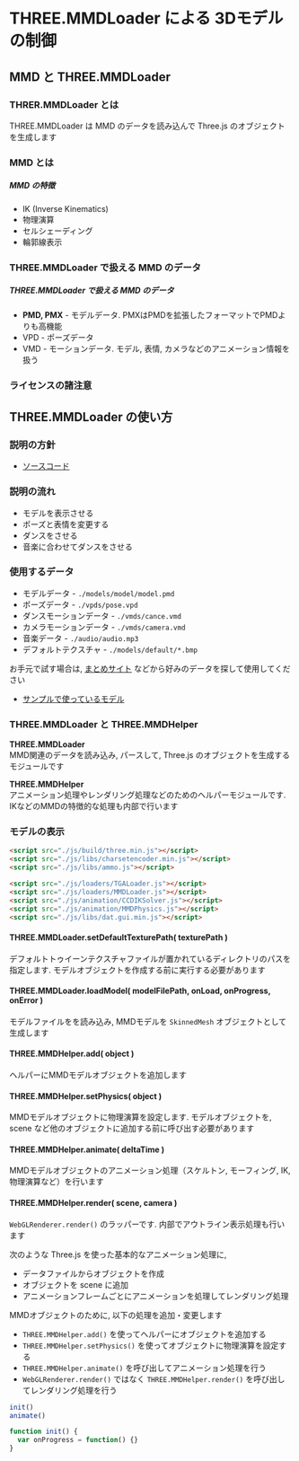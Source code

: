 # THREE.MMDLoader による 3Dモデルの制御

## MMD と THREE.MMDLoader
### THRER.MMDLoader とは
THREE.MMDLoader は MMD のデータを読み込んで Three.js のオブジェクトを生成します

### MMD とは

##### MMD の特徴
- IK (Inverse Kinematics)
- 物理演算
- セルシェーディング
- 輪郭線表示

### THREE.MMDLoader で扱える MMD のデータ

##### THREE.MMDLoader で扱える MMD のデータ
- __PMD, PMX__ - モデルデータ. PMXはPMDを拡張したフォーマットでPMDよりも高機能
- VPD - ポーズデータ
- VMD - モーションデータ. モデル, 表情, カメラなどのアニメーション情報を扱う

### ライセンスの諸注意

## THREE.MMDLoader の使い方
### 説明の方針
- [ソースコード](https://github.com/oreilly-japan/learning-three-js-2e-ja-support/tree/master/appendix-B)

### 説明の流れ
- モデルを表示させる
- ポーズと表情を変更する
- ダンスをさせる
- 音楽に合わせてダンスをさせる

### 使用するデータ
- モデルデータ - `./models/model/model.pmd`
- ポーズデータ - `./vpds/pose.vpd`
- ダンスモーションデータ - `./vmds/cance.vmd`
- カメラモーションデータ - `./vmds/camera.vmd`
- 音楽データ - `./audio/audio.mp3`
- デフォルトテクスチャ - `./models/default/*.bmp`

お手元で試す場合は, [まとめサイト](https://www6.atwiki.jp/vpvpwiki/) などから好みのデータを探して使用してください

- [サンプルで使っているモデル](http://pronama.azurewebsites.net/)

### THREE.MMDLoader と THREE.MMDHelper

__THREE.MMDLoader__<br>
MMD関連のデータを読み込み, パースして, Three.js のオブジェクトを生成するモジュールです

__THREE.MMDHelper__<br>
アニメーション処理やレンダリング処理などのためのヘルパーモジュールです. IKなどのMMDの特徴的な処理も内部で行います

### モデルの表示

```html
<script src="./js/build/three.min.js"></script>
<script src="./js/libs/charsetencoder.min.js"></script>
<script src="./js/libs/ammo.js"></script>

<script src="./js/loaders/TGALoader.js"></script>
<script src="./js/loaders/MMDLoader.js"></script>
<script src="./js/animation/CCDIKSolver.js"></script>
<script src="./js/animation/MMDPhysics.js"></script>
<script src="./js/libs/dat.gui.min.js"></script>
```

#### THREE.MMDLoader.setDefaultTexturePath( texturePath )
デフォルトトゥイーンテクスチャファイルが置かれているディレクトリのパスを指定します.
モデルオブジェクトを作成する前に実行する必要があります

#### THREE.MMDLoader.loadModel( modelFilePath, onLoad, onProgress, onError )
モデルファイルをを読み込み, MMDモデルを `SkinnedMesh` オブジェクトとして生成します

#### THREE.MMDHelper.add( object )
ヘルパーにMMDモデルオブジェクトを追加します

#### THREE.MMDHelper.setPhysics( object )
MMDモデルオブジェクトに物理演算を設定します.
モデルオブジェクトを, scene など他のオブジェクトに追加する前に呼び出す必要があります

#### THREE.MMDHelper.animate( deltaTime )
MMDモデルオブジェクトのアニメーション処理（スケルトン, モーフィング, IK, 物理演算など）を行います

#### THREE.MMDHelper.render( scene, camera )
`WebGLRenderer.render()` のラッパーです.
内部でアウトライン表示処理も行います

次のような Three.js を使った基本的なアニメーション処理に, 
- データファイルからオブジェクトを作成
- オブジェクトを scene に追加
- アニメーションフレームごとにアニメーションを処理してレンダリング処理

MMDオブジェクトのために, 以下の処理を追加・変更します

- `THREE.MMDHelper.add()` を使ってヘルパーにオブジェクトを追加する
- `THREE.MMDHelper.setPhysics()` を使ってオブジェクトに物理演算を設定する
- `THREE.MMDHelper.animate()` を呼び出してアニメーション処理を行う
- `WebGLRenderer.render()` ではなく `THREE.MMDHelper.render()` を呼び出してレンダリング処理を行う

```js
init()
animate()

function init() {
  var onProgress = function() {}
}
```

